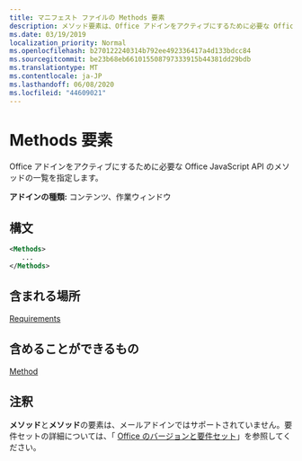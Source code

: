 ```yaml
---
title: マニフェスト ファイルの Methods 要素
description: メソッド要素は、Office アドインをアクティブにするために必要な Office JavaScript API メソッドのリストを指定します。
ms.date: 03/19/2019
localization_priority: Normal
ms.openlocfilehash: b270122240314b792ee492336417a4d133bdcc84
ms.sourcegitcommit: be23b68eb661015508797333915b44381dd29bdb
ms.translationtype: MT
ms.contentlocale: ja-JP
ms.lasthandoff: 06/08/2020
ms.locfileid: "44609021"
---
```

# <a name="methods-element"></a>Methods 要素

Office アドインをアクティブにするために必要な Office JavaScript API のメソッドの一覧を指定します。

**アドインの種類:** コンテンツ、作業ウィンドウ

## <a name="syntax"></a>構文

```XML
<Methods>
   ...
</Methods>
```

## <a name="contained-in"></a>含まれる場所

[Requirements](requirements.md)

## <a name="can-contain"></a>含めることができるもの

[Method](method.md)

## <a name="remarks"></a>注釈

**メソッド**と**メソッド**の要素は、メールアドインではサポートされていません。要件セットの詳細については、「 [Office のバージョンと要件セット](../../develop/office-versions-and-requirement-sets.md)」を参照してください。
